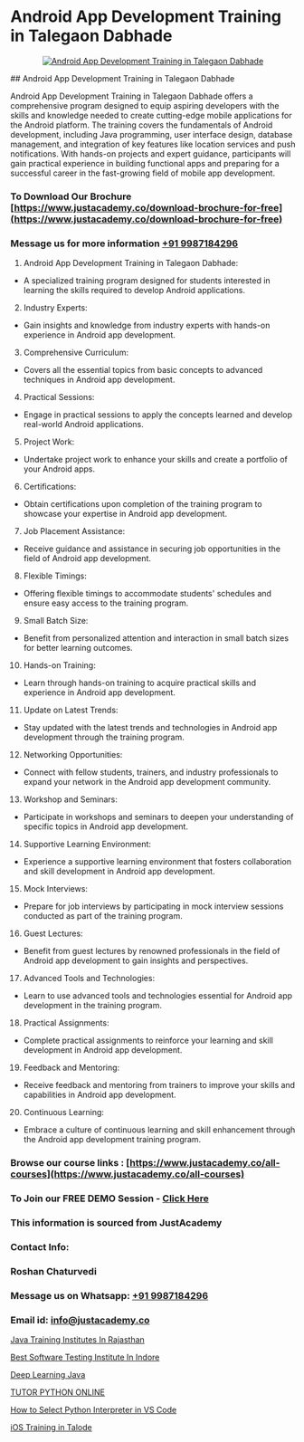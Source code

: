 # Android App Development Training in Talegaon Dabhade

<p align="center">
  <a href="https://justacademy.co/course-detail/android-app-development">
    <img src="https://justacademy.co/storage2/course_image/1676635923_course_image.webp" alt="Android App Development Training in Talegaon Dabhade">
  </a>
</p>
## Android App Development Training in Talegaon Dabhade

Android App Development Training in Talegaon Dabhade offers a comprehensive program designed to equip aspiring developers with the skills and knowledge needed to create cutting-edge mobile applications for the Android platform. The training covers the fundamentals of Android development, including Java programming, user interface design, database management, and integration of key features like location services and push notifications. With hands-on projects and expert guidance, participants will gain practical experience in building functional apps and preparing for a successful career in the fast-growing field of mobile app development.
### To Download Our Brochure [https://www.justacademy.co/download-brochure-for-free](https://www.justacademy.co/download-brochure-for-free)
### Message us for more information [+91 9987184296](https://api.whatsapp.com/send?phone=919987184296)
1) Android App Development Training in Talegaon Dabhade:
- A specialized training program designed for students interested in learning the skills required to develop Android applications.

2) Industry Experts:
- Gain insights and knowledge from industry experts with hands-on experience in Android app development.

3) Comprehensive Curriculum:
- Covers all the essential topics from basic concepts to advanced techniques in Android app development.

4) Practical Sessions:
- Engage in practical sessions to apply the concepts learned and develop real-world Android applications.

5) Project Work:
- Undertake project work to enhance your skills and create a portfolio of your Android apps.

6) Certifications:
- Obtain certifications upon completion of the training program to showcase your expertise in Android app development.

7) Job Placement Assistance:
- Receive guidance and assistance in securing job opportunities in the field of Android app development.

8) Flexible Timings:
- Offering flexible timings to accommodate students' schedules and ensure easy access to the training program.

9) Small Batch Size:
- Benefit from personalized attention and interaction in small batch sizes for better learning outcomes.

10) Hands-on Training:
- Learn through hands-on training to acquire practical skills and experience in Android app development.

11) Update on Latest Trends:
- Stay updated with the latest trends and technologies in Android app development through the training program.

12) Networking Opportunities:
- Connect with fellow students, trainers, and industry professionals to expand your network in the Android app development community.

13) Workshop and Seminars:
- Participate in workshops and seminars to deepen your understanding of specific topics in Android app development.

14) Supportive Learning Environment:
- Experience a supportive learning environment that fosters collaboration and skill development in Android app development.

15) Mock Interviews:
- Prepare for job interviews by participating in mock interview sessions conducted as part of the training program.

16) Guest Lectures:
- Benefit from guest lectures by renowned professionals in the field of Android app development to gain insights and perspectives.

17) Advanced Tools and Technologies:
- Learn to use advanced tools and technologies essential for Android app development in the training program.

18) Practical Assignments:
- Complete practical assignments to reinforce your learning and skill development in Android app development.

19) Feedback and Mentoring:
- Receive feedback and mentoring from trainers to improve your skills and capabilities in Android app development.

20) Continuous Learning:
- Embrace a culture of continuous learning and skill enhancement through the Android app development training program.

### Browse our course links : [https://www.justacademy.co/all-courses](https://www.justacademy.co/all-courses) 
### To Join our FREE DEMO Session - [Click Here](https://www.justacademy.co/register-for-course-demo)


### This information is sourced from JustAcademy
### Contact Info:
### Roshan Chaturvedi
### Message us on Whatsapp: [+91 9987184296](https://api.whatsapp.com/send?phone=919987184296)
### Email id: [info@justacademy.co](mailto:info@justacademy.co)
                
[Java Training Institutes In Rajasthan](https://www.linkedin.com/pulse/java-training-institutes-rajasthan-justacademy-sunnyvale-5x41c?trackingId=244ROQUpFlQMzccpbZ4euA%3D%3D&lipi=urn%3Ali%3Apage%3Ad_flagship3_company_admin%3Bw3FaZuhqQImafpQ55o%2FftQ%3D%3D)

[Best Software Testing Institute In Indore](https://www.linkedin.com/pulse/best-software-testing-institute-indore-justacademy-houston-envpf?trackingId=EFhynZ5WfQtJ%2Bh3IZUkuCw%3D%3D&lipi=urn%3Ali%3Apage%3Ad_flagship3_company_admin%3BoeW%2FtgxJQVmhV5nxk7B2LA%3D%3D)

[Deep Learning Java](https://medium.com/@mahi3106/deep-learning-java-7c3a28dd7659)

[TUTOR PYTHON ONLINE](https://medium.com/@mistersumit961/tutor-python-online-a285ae25095f)

[How to Select Python Interpreter in VS Code](https://justacademyin.github.io/justacademy/how-to-select-python-interpreter-in-vs-code)

[iOS Training in Talode](https://justacademyin.github.io/justacademy/ios-training-in-talode)

